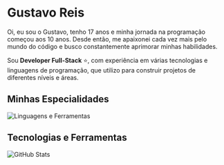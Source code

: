 # Gustavo Reis

Oi, eu sou o Gustavo, tenho 17 anos e minha jornada na programação começou aos 10 anos. Desde então, me apaixonei cada vez mais pelo mundo do código e busco constantemente aprimorar minhas habilidades.

Sou **Developer Full-Stack** ⭐, com experiência em várias tecnologias e linguagens de programação, que utilizo para construir projetos de diferentes níveis e áreas.

## Minhas Especialidades

![Linguagens e Ferramentas](https://skillicons.dev/icons?i=js,html,css,git,typescript,discord,python,nodejs,mysql,mongodb,lua,java,vscode,react,express,sqlite)

## Tecnologias e Ferramentas

![GitHub Stats](https://github-readme-stats.vercel.app/api?username=reisdev7&count_private=true&hide_border=true&border_radius=5&show_icons=true&theme=radical&include_all_commits=false&bg_color=50,212121,3a3a3a&text_color=ffffff&title_color=ffffff)

